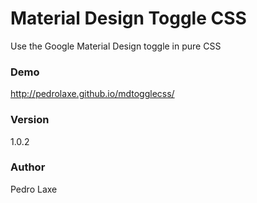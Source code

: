 # Material Design Toggle CSS

Use the Google Material Design toggle in pure CSS

### Demo
http://pedrolaxe.github.io/mdtogglecss/

### Version
1.0.2

### Author
Pedro Laxe
